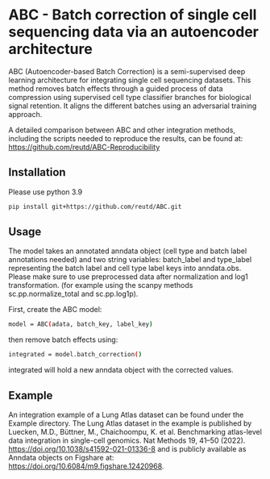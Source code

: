 # ABC - Batch correction of single cell sequencing data via an autoencoder architecture

ABC (Autoencoder-based Batch Correction) is a semi-supervised deep learning architecture for integrating
single cell sequencing datasets. This method removes batch effects through a guided process of data compression
using supervised cell type classifier branches for biological signal retention. It aligns the different batches
using an adversarial training approach.

A detailed comparison between ABC and other integration methods, including the scripts
needed to reproduce the results, can be found at:
https://github.com/reutd/ABC-Reproducibility

## Installation 
Please use python 3.9

```bash
pip install git+https://github.com/reutd/ABC.git

```

## Usage
The model takes an annotated anndata object (cell type and batch label annotations needed) and 
two string variables: batch_label and type_label representing the batch label and cell type label 
keys into anndata.obs.
Please make sure to use preprocessed data after normalization and log1 transformation. (for example using the scanpy methods sc.pp.normalize_total and sc.pp.log1p).

First, create the ABC model:
```bash
model = ABC(adata, batch_key, label_key)
```
then remove batch effects using:
```bash
integrated = model.batch_correction()
```
integrated will hold a new anndata object with the corrected values.


## Example
An integration example of a Lung Atlas dataset can be found under the Example directory.
The Lung Atlas dataset in the example is published by
Luecken, M.D., Büttner, M., Chaichoompu, K. et al. Benchmarking atlas-level data integration in single-cell genomics. Nat Methods 19, 41–50 (2022). https://doi.org/10.1038/s41592-021-01336-8
and is publicly available as Anndata objects on Figshare at: https://doi.org/10.6084/m9.figshare.12420968.


